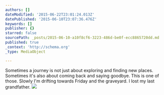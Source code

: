 ```yaml
---
authors: []
dateModified: '2015-06-22T23:01:24.013Z'
datePublished: '2015-06-10T23:07:36.476Z'
keywords: []
publisher: {}
starred: false
sourcePath: _posts/2015-06-10-a10f8cf6-3223-486d-be0f-ecc8865720dd.md
published: true
_context: 'http://schema.org'
_type: MediaObject

---
```

Sometimes a journey is not just about exploring and finding new places. Sometimes it's also about coming back and saying goodbye. This is one of those. Slowly I'm drifting towards Friday and the graveyard. I lost my last grandfather.
![](https://the-grid-user-content.s3-us-west-2.amazonaws.com/4870a0d3-1150-40b9-8a4e-d963b96587fc.jpg)